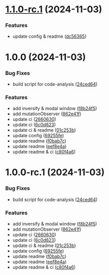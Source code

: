 # [1.1.0-rc.1](https://github.com/yanyunchangfeng/webpack-electron-react-template/compare/v1.0.0...v1.1.0-rc.1) (2024-11-03)

### Features

- update config & readme ([dc56365](https://github.com/yanyunchangfeng/webpack-electron-react-template/commit/dc56365f111f7e5ef98b8647613206111ca283b1))

# 1.0.0 (2024-11-03)

### Bug Fixes

- build script for code-analysis ([24ced64](https://github.com/yanyunchangfeng/webpack-electron-react-template/commit/24ced64fe13fd6ae841ca5720fd5ccb8b2b862f7))

### Features

- add inversify & modal window ([f8b24f5](https://github.com/yanyunchangfeng/webpack-electron-react-template/commit/f8b24f5289a3b25c560ccddd84cecb37acf798d4))
- add mutationObserver ([862e41f](https://github.com/yanyunchangfeng/webpack-electron-react-template/commit/862e41f2c49af018f80511bdd02719a42351fad7))
- update ci ([2660630](https://github.com/yanyunchangfeng/webpack-electron-react-template/commit/26606308111b3be26f3c0f4b9cfb33f6a20315b0))
- update ci ([6c0d623](https://github.com/yanyunchangfeng/webpack-electron-react-template/commit/6c0d623fc87a7284c9b97497b58073c08a7acf2b))
- update ci & readme ([01c253b](https://github.com/yanyunchangfeng/webpack-electron-react-template/commit/01c253b11dbd09c4c84f86b4bc9d51bf2ea8578d))
- update config ([69255fe](https://github.com/yanyunchangfeng/webpack-electron-react-template/commit/69255fe1dac2de691afb143a6cffc68170855209))
- update readme ([f0bab7c](https://github.com/yanyunchangfeng/webpack-electron-react-template/commit/f0bab7c2ad8868c9f63aceb467baa06a05e2a465))
- update readme ([eef8e4a](https://github.com/yanyunchangfeng/webpack-electron-react-template/commit/eef8e4ae58fcaeb085b9a53dad3dde7fa1556b88))
- update readme & ci ([c80f4a6](https://github.com/yanyunchangfeng/webpack-electron-react-template/commit/c80f4a683727b4cc357715fc0b560a0c55247f1e))

# 1.0.0-rc.1 (2024-11-03)

### Bug Fixes

- build script for code-analysis ([24ced64](https://github.com/yanyunchangfeng/webpack-electron-react-template/commit/24ced64fe13fd6ae841ca5720fd5ccb8b2b862f7))

### Features

- add inversify & modal window ([f8b24f5](https://github.com/yanyunchangfeng/webpack-electron-react-template/commit/f8b24f5289a3b25c560ccddd84cecb37acf798d4))
- add mutationObserver ([862e41f](https://github.com/yanyunchangfeng/webpack-electron-react-template/commit/862e41f2c49af018f80511bdd02719a42351fad7))
- update ci ([2660630](https://github.com/yanyunchangfeng/webpack-electron-react-template/commit/26606308111b3be26f3c0f4b9cfb33f6a20315b0))
- update ci ([6c0d623](https://github.com/yanyunchangfeng/webpack-electron-react-template/commit/6c0d623fc87a7284c9b97497b58073c08a7acf2b))
- update ci & readme ([01c253b](https://github.com/yanyunchangfeng/webpack-electron-react-template/commit/01c253b11dbd09c4c84f86b4bc9d51bf2ea8578d))
- update config ([69255fe](https://github.com/yanyunchangfeng/webpack-electron-react-template/commit/69255fe1dac2de691afb143a6cffc68170855209))
- update readme ([f0bab7c](https://github.com/yanyunchangfeng/webpack-electron-react-template/commit/f0bab7c2ad8868c9f63aceb467baa06a05e2a465))
- update readme ([eef8e4a](https://github.com/yanyunchangfeng/webpack-electron-react-template/commit/eef8e4ae58fcaeb085b9a53dad3dde7fa1556b88))
- update readme & ci ([c80f4a6](https://github.com/yanyunchangfeng/webpack-electron-react-template/commit/c80f4a683727b4cc357715fc0b560a0c55247f1e))
